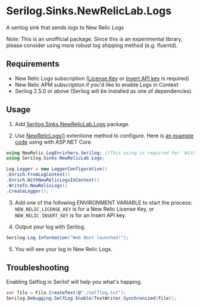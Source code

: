 # Serilog.Sinks.NewRelicLab.Logs
A serilog sink that sends logs to New Relic Logs

Note: This is an unofficial package. Since this is an experimental library, please consider using more robust log shipping method (e.g. fluentd).

## Requirements

- New Relic Logs subscription ([License Key](https://docs.newrelic.com/docs/accounts/install-new-relic/account-setup/license-key) or [Insert API key](https://docs.newrelic.com/docs/apis/get-started/intro-apis/types-new-relic-api-keys#event-insert-key) is required)
- New Relic APM subscription if you'd like to enable Logs in Context
- Serilog 2.5.0 or above (Serilog will be installed as one of dependencies)

## Usage

1. Add [Serilog.Sinks.NewRelicLab.Logs](https://www.nuget.org/packages/Serilog.Sinks.NewRelicLab.Logs) package.

2. Use [NewRelicLogs()](https://github.com/tanaka-takayoshi/Serilog.Sinks.NewRelicLab.Logs/blob/master/Serilog.Sinks.NewRelicLab.Logs/Extensions.cs#L14) extentione method to configure. Here is [an example code](https://github.com/tanaka-takayoshi/Serilog.Sinks.NewRelicLab.Logs/tree/master/examples/WebApp) using with ASP.NET Core.

  ```cs 
  using NewRelic.LogEnrichers.Serilog; //This using is required for `WithNewRelicLogsInContext` method.
  using Serilog.Sinks.NewRelicLab.Logs;
  ```
  
  ```cs
  Log.Logger = new LoggerConfiguration()
  .Enrich.FromLogContext()
  .Enrich.WithNewRelicLogsInContext()
  .WriteTo.NewRelicLogs()
  .CreateLogger();
  ```
  
3. Add one of the following ENVIRONMENT VARIABLE to start the process: `NEW_RELIC_LICENSE_KEY` is for a New Relic License Key, or `NEW_RELIC_INSERT_KEY` is for an Insert API key.
  
4. Output your log with Serilog.

  ```cs
  Serilog.Log.Information("Web Host launched!");
  ```
  
5. You will see your log in New Relic Logs.

## Troubleshooting

Enabling Selflog in Serilof will help you what's happing.

```cs
var file = File.CreateText(@"./selflog.txt");
Serilog.Debugging.SelfLog.Enable(TextWriter.Synchronized(file));
```
